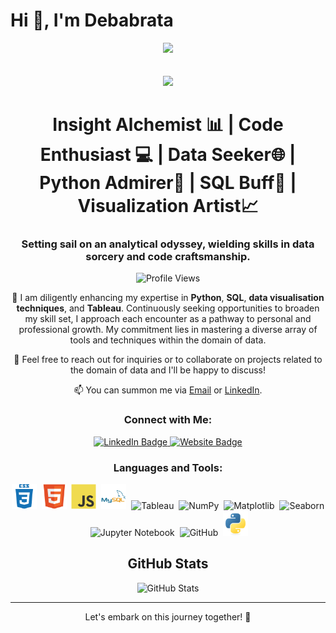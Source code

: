 <h1 align="left">Hi 👋, I'm Debabrata</h1>


<div id="header" align="center">
  <img src="https://i.giphy.com/media/l0HlMldqhAt3QYEh2/giphy.webp" width="400"/>
  <div id="badges"></div>

  <br/>
  <br/>

<div align="center">
  <img src="https://i.giphy.com/media/3oKIPEqDGUULpEU0aQ/giphy.webp" width="400"/>
  <h1>Insight Alchemist 📊 | Code Enthusiast 💻 | Data Seeker🌐 | Python Admirer🐍 | SQL Buff📜 | Visualization Artist📈</h1>
  <h3>Setting sail on an analytical odyssey, wielding skills in data sorcery and code craftsmanship.</h3>

  <img src="https://komarev.com/ghpvc/?username=Debo0013&color=17A589&style=for-the-badge" alt="Profile Views">
  
  <br/>
  
  🌱 I am diligently enhancing my expertise in <b>Python</b>, <b>SQL</b>, <b>data visualisation techniques</b>, and <b>Tableau</b>. 
  Continuously seeking opportunities to broaden my skill set, I approach each encounter as a pathway to 
  personal and professional growth. My commitment lies in mastering a diverse array of tools and techniques 
  within the domain of data.
  
  💬 Feel free to reach out for inquiries or to collaborate on projects related to the domain of data and I'll be happy to discuss!
  
  📫 You can summon me via [Email](mailto:debodas1333@gmail.com) or [LinkedIn](https://www.linkedin.com/in/debabrata-das-69133222b/).

  <h3>Connect with Me:</h3>
<p>
  <a href="https://www.linkedin.com/in/debabrata-das-69133222b/">
    <img src="https://img.shields.io/badge/-LinkedIn-blue?style=for-the-badge&logo=Linkedin&logoColor=white" alt="LinkedIn Badge">
  </a>
  <a href="https://debo0013.github.io/Portfolio/">
    <img src="https://img.shields.io/badge/-Website-teal?style=for-the-badge" alt="Website Badge">
  </a>
</p>

  <h3>Languages and Tools:</h3>
<div>
  <img src="https://github.com/devicons/devicon/blob/master/icons/css3/css3-plain-wordmark.svg" title="CSS3" alt="CSS" width="40" height="40"/>&nbsp;
  <img src="https://github.com/devicons/devicon/blob/master/icons/html5/html5-original.svg" title="HTML5" alt="HTML" width="40" height="40"/>&nbsp;
  <img src="https://github.com/devicons/devicon/blob/master/icons/javascript/javascript-original.svg" title="JavaScript" alt="JavaScript" width="40" height="40"/>&nbsp;
  <img src="https://github.com/devicons/devicon/blob/master/icons/mysql/mysql-original-wordmark.svg" title="MySQL"  alt="MySQL" width="40" height="40"/>&nbsp;
  <img src="https://yourwebsite.com/tableau-logo.png" title="Tableau"  alt="Tableau" width="40" height="40"/>&nbsp;
  <img src="https://upload.wikimedia.org/wikipedia/commons/3/31/NumPy_logo_2020.svg" title="NumPy"  alt="NumPy" width="40" height="40"/>&nbsp;
  <img src="https://matplotlib.org/stable/_static/logo2_compressed.svg" title="Matplotlib"  alt="Matplotlib" width="40" height="40"/>&nbsp;
  <img src="https://seaborn.pydata.org/_images/logo-mark-lightbg.svg" title="Seaborn"  alt="Seaborn" width="40" height="40"/>&nbsp;
  <img src="https://jupyter.org/assets/main-logo.svg" title="Jupyter Notebook"  alt="Jupyter Notebook" width="40" height="40"/>&nbsp;
  <img src="https://github.githubassets.com/images/modules/logos_page/Octocat.png" title="GitHub"  alt="GitHub" width="40" height="40"/>&nbsp;
  <img src="https://raw.githubusercontent.com/devicons/devicon/master/icons/python/python-original.svg" title="Python"  alt="Python" width="40" height="40"/>&nbsp;
</div>

  <div align="center">
  <h2>GitHub Stats</h2>
  <img src="https://github-readme-stats.vercel.app/api?&count_private=true&include_all_commits=true&username=Debo0013&show_icons=true&theme=nord" alt="GitHub Stats">
</div>

---

<p align="center">
  Let's embark on this journey together! 🚀
</p>

